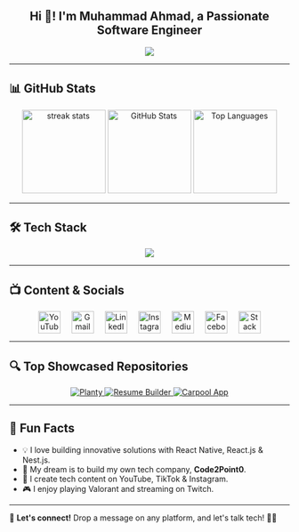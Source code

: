 <h2 align="center">Hi 👋! I'm Muhammad Ahmad, a Passionate Software Engineer</h2>

<p align="center">
<img src="https://readme-typing-svg.herokuapp.com?font=Fira+Code&weight=600&pause=1000&color=FFDD40&center=true&vCenter=true&width=550&height=35&lines=🚀+Software+Engineer+|+Tech+Enthusiast;💻+React+Native+|+React+|+TypeScript;🐍+Python+|+Full-Stack+Developer;📱+Mobile+&+Web+App+Developer;🛠️+Open+Source+Contributor;🎥+Tech+Content+Creator+|+YouTuber" />

</p>

---

## 📊 **GitHub Stats**
<p align="center">
  <img src="https://github-readme-streak-stats.herokuapp.com/?user=ahmad2point0&theme=dracula&hide_border=false" height="150" alt="streak stats" />
  <img src="https://github-readme-stats-git-masterrstaa-rickstaa.vercel.app/api?username=ahmad2point0&show_icons=true&include_all_commits=true&count_private=true&theme=dracula&hide_border=false" height="150" alt="GitHub Stats" />

  <img src="https://github-readme-stats.vercel.app/api/top-langs?username=ahmad2point0&locale=en&layout=compact&theme=dracula&hide_border=false" height="150" alt="Top Languages" />
</p>

---

## 🛠 **Tech Stack**
<p align="center">
  <img src="https://skillicons.dev/icons?i=javascript,typescript,react,redux,html,css,tailwind,bootstrap,python,nodejs,mongodb,express,firebase,git,github,vscode,androidstudio,figma,kubernetes,docker,c,vim,bun,nestjs" />
</p>

---

## 📺 **Content & Socials**
<p align="center" style="display: flex; justify-content: center; gap: 20px; flex-wrap: wrap;">
  <a href="https://www.youtube.com/channel/UCNcwrHZvqU9UGe8aTaOrGIg" target="_blank">
    <img src="https://upload.wikimedia.org/wikipedia/commons/b/b8/YouTube_Logo_2017.svg" height="40" alt="YouTube" />
  </a>
  <a href="mailto:aaziapk6@gmail.com" target="_blank">
    <img src="https://upload.wikimedia.org/wikipedia/commons/7/7e/Gmail_icon_%282020%29.svg" height="40" alt="Gmail" />
  </a>
  <a href="https://www.linkedin.com/in/ahmad2point0/" target="_blank">
    <img src="https://cdn.jsdelivr.net/gh/devicons/devicon/icons/linkedin/linkedin-original.svg" height="40" alt="LinkedIn" />
  </a>
  <a href="https://www.instagram.com/code2point0/" target="_blank">
    <img src="https://upload.wikimedia.org/wikipedia/commons/a/a5/Instagram_icon.png" height="40" alt="Instagram" />
  </a>
  <a href="https://medium.com/@code2point0" target="_blank">
    <img src="https://upload.wikimedia.org/wikipedia/commons/e/ec/Medium_logo_Monogram.svg" height="40" alt="Medium" />
  </a>
  <a href="https://www.facebook.com/code2point0/" target="_blank">
    <img src="https://upload.wikimedia.org/wikipedia/commons/5/51/Facebook_f_logo_%282019%29.svg" height="40" alt="Facebook" />
  </a>
  <a href="https://stackoverflow.com/users/26371590/code2point0" target="_blank">
    <img src="https://upload.wikimedia.org/wikipedia/commons/e/ef/Stack_Overflow_icon.svg" height="40" alt="Stack Overflow" />
  </a>
</p>



---

## 🔍 **Top Showcased Repositories**
<p align="center">
  <a href="https://github.com/ahmad2point0/hamadweb.github.io">
    <img src="https://github-readme-stats.vercel.app/api/pin/?username=ahmad2point0&repo=hamadweb.github.io&theme=dracula&hide_border=false" alt="Planty" />
  </a>
  <a href="https://github.com/ahmad2point0/Resume-Builder">
    <img src="https://github-readme-stats.vercel.app/api/pin/?username=ahmad2point0&repo=Resume-Builder&theme=dracula&hide_border=false" alt="Resume Builder" />
  </a>
  <a href="https://github.com/ahmad2point0/Carpool-App">
    <img src="https://github-readme-stats.vercel.app/api/pin/?username=ahmad2point0&repo=Carpool-App&theme=dracula&hide_border=false" alt="Carpool App" />
  </a>
</p>

---

## 🎯 **Fun Facts**
- 💡 I love building innovative solutions with React Native, React.js & Nest.js.
- 🚀 My dream is to build my own tech company, **Code2Point0**.
- 🎥 I create tech content on YouTube, TikTok & Instagram.
- 🎮 I enjoy playing Valorant and streaming on Twitch.

---

💬 **Let's connect!** Drop a message on any platform, and let's talk tech! 🚀✨
